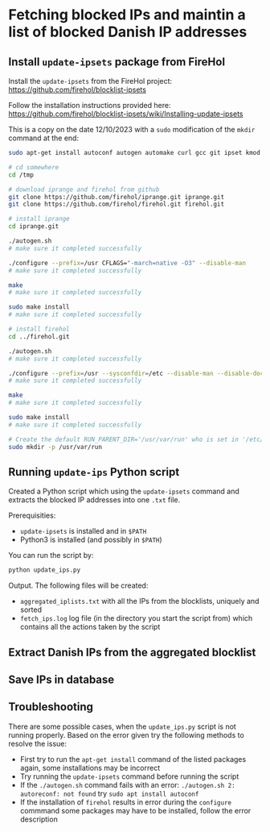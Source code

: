 # Fetching blocked IPs and maintin a list of blocked Danish IP addresses

## Install `update-ipsets` package from FireHol

Install the `update-ipsets` from the FireHol project: https://github.com/firehol/blocklist-ipsets 

Follow the installation instructions provided here: https://github.com/firehol/blocklist-ipsets/wiki/Installing-update-ipsets

This is a copy on the date 12/10/2023 with a `sudo` modification of the `mkdir` command at the end:
```sh
sudo apt-get install autoconf autogen automake curl gcc git ipset kmod make pkg-config procps traceroute zlib1g-dev
```

```sh
# cd somewhere
cd /tmp

# download iprange and firehol from github
git clone https://github.com/firehol/iprange.git iprange.git
git clone https://github.com/firehol/firehol.git firehol.git

# install iprange
cd iprange.git

./autogen.sh
# make sure it completed successfully

./configure --prefix=/usr CFLAGS="-march=native -O3" --disable-man
# make sure it completed successfully

make
# make sure it completed successfully

sudo make install
# make sure it completed successfully

# install firehol
cd ../firehol.git

./autogen.sh
# make sure it completed successfully

./configure --prefix=/usr --sysconfdir=/etc --disable-man --disable-doc
# make sure it completed successfully

make
# make sure it completed successfully

sudo make install
# make sure it completed successfully

# Create the default RUN_PARENT_DIR='/usr/var/run' who is set in '/etc/firehol/update-ipsets.conf'
sudo mkdir -p /usr/var/run
```

## Running `update-ips` Python script

Created a Python script which using the `update-ipsets` command and extracts the blocked IP addresses into one `.txt` file.

Prerequisities:
- `update-ipsets` is installed and in `$PATH`
- Python3 is installed (and possibly in `$PATH`)

You can run the script by:
```sh
python update_ips.py
```

Output. The following files will be created:
- `aggregated_iplists.txt` with all the IPs from the blocklists, uniquely and sorted
- `fetch_ips.log` log file (in the directory you start the script from) which contains all the actions taken by the script

## Extract Danish IPs from the aggregated blocklist

## Save IPs in database

## Troubleshooting
There are some possible cases, when the `update_ips.py` script is not running properly. Based on the error given try the following methods to resolve the issue:
- First try to run the `apt-get install` command of the listed packages again, some installations may be incorrect
- Try running the `update-ipsets` command before running the script
- If the `./autogen.sh` command fails with an error: `./autogen.sh 2: autoreconf: not found` try `sudo apt install autoconf`
-  If the installation of `firehol` results in error during the `configure` commmand some packages may have to be installed, follow the error description
